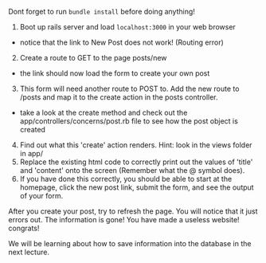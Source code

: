 Dont forget to run `bundle install` before doing anything!

1. Boot up rails server and load `localhost:3000` in your web browser
 - notice that the link to New Post does not work! (Routing error)
2. Create a route to GET to the page posts/new
 - the link should now load the form to create your own post
3. This form will need another route to POST to. Add the new route to /posts and map it to the create action in the posts controller.
 - take a look at the create method and check out the app/controllers/concerns/post.rb file to see how the post object is created
4. Find out what this 'create' action renders. Hint: look in the views folder in app/
5. Replace the existing html code to correctly print out the values of 'title' and 'content' onto the screen (Remember what the @ symbol does).
6. If you have done this correctly, you should be able to start at the homepage, click the new post link, submit the form, and see the output of your form.

After you create your post, try to refresh the page. You will notice that it just errors out. The information is gone! You have made a useless website! congrats!

We will be learning about how to save information into the database in the next lecture.
